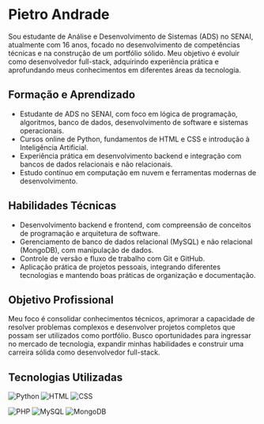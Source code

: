 # Pietro Andrade

Sou estudante de Análise e Desenvolvimento de Sistemas (ADS) no SENAI, atualmente com 16 anos, focado no desenvolvimento de competências técnicas e na construção de um portfólio sólido. Meu objetivo é evoluir como desenvolvedor full-stack, adquirindo experiência prática e aprofundando meus conhecimentos em diferentes áreas da tecnologia.

## Formação e Aprendizado
- Estudante de ADS no SENAI, com foco em lógica de programação, algoritmos, banco de dados, desenvolvimento de software e sistemas operacionais.
- Cursos online de Python, fundamentos de HTML e CSS e introdução à Inteligência Artificial.
- Experiência prática em desenvolvimento backend e integração com bancos de dados relacionais e não relacionais.
- Estudo contínuo em computação em nuvem e ferramentas modernas de desenvolvimento.

## Habilidades Técnicas
- Desenvolvimento backend e frontend, com compreensão de conceitos de programação e arquitetura de software.
- Gerenciamento de banco de dados relacional (MySQL) e não relacional (MongoDB), com manipulação de dados.
- Controle de versão e fluxo de trabalho com Git e GitHub.
- Aplicação prática de projetos pessoais, integrando diferentes tecnologias e mantendo boas práticas de organização e documentação.

## Objetivo Profissional
Meu foco é consolidar conhecimentos técnicos, aprimorar a capacidade de resolver problemas complexos e desenvolver projetos completos que possam ser utilizados como portfólio. Busco oportunidades para ingressar no mercado de tecnologia, expandir minhas habilidades e construir uma carreira sólida como desenvolvedor full-stack.

## Tecnologias Utilizadas
![Python](https://img.shields.io/badge/Python-3776AB?style=for-the-badge&logo=python&logoColor=white)
![HTML](https://img.shields.io/badge/HTML-E34F26?style=for-the-badge&logo=html5&logoColor=white)
![CSS](https://img.shields.io/badge/CSS-1572B6?style=for-the-badge&logo=css3&logoColor=white)

![PHP](https://img.shields.io/badge/PHP-777BB4?style=for-the-badge&logo=php&logoColor=white)
![MySQL](https://img.shields.io/badge/MySQL-4479A1?style=for-the-badge&logo=mysql&logoColor=white)
![MongoDB](https://img.shields.io/badge/MongoDB-47A248?style=for-the-badge&logo=mongodb&logoColor=white)
